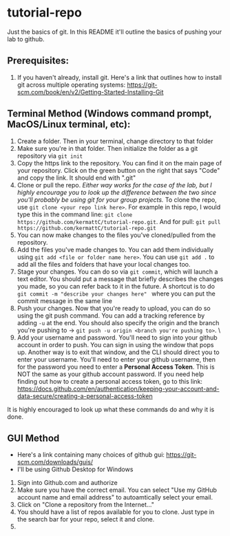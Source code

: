 # tutorial-repo
Just the basics of git. In this README it'll outline the basics of pushing your lab to github.

## Prerequisites:
1. If you haven't already, install git. Here's a link that outlines how to install git across multiple operating systems: https://git-scm.com/book/en/v2/Getting-Started-Installing-Git

## Terminal Method (Windows command prompt, MacOS/Linux terminal, etc):
1. Create a folder. Then in your terminal, change directory to that folder
2. Make sure you're in that folder. Then initialize the folder as a git repository via ```git init```
3. Copy the https link to the repository. You can find it on the main page of your repository. Click on the green button on the right that says "Code" and copy the link. It should end with ".git"
4. Clone or pull the repo. _Either way works for the case of the lab, but I highly encourage you to look up the difference between the two since you'll probably be using git for your group projects._ To clone the repo, use ```git clone <your repo link here>```. For example in this repo, I would type this in the command line: ``` git clone https://github.com/kermattC/tutorial-repo.git ```. And for pull: ```git pull https://github.com/kermattC/tutorial-repo.git```
5. You can now make changes to the files you've cloned/pulled from the repository.
6. Add the files you've made changes to. You can add them individually using ```git add <file or folder name here>```. You can use ```git add .``` to add all the files and folders that have your local changes too. 
7. Stage your changes. You can do so via ```git commit```, which will launch a text editor. You should put a message that briefly describes the changes you made, so you can refer back to it in the future. A shortcut is to do ```git commit -m "describe your changes here" ``` where you can put the commit message in the same line
8. Push your changes. Now that you're ready to upload, you can do so using the git push command. You can add a tracking reference by adding  ```-u``` at the end. You should also specify the origin and the branch you're pushing to -> ```git push -u origin <branch you're pushing to>```. \
9. Add your username and password. You'll need to sign into your github account in order to push. You can sign in using the window that pops up. Another way is to exit that window, and the CLI should direct you to enter your username. You'll need to enter your github username, then for the password you need to enter a **Personal Access Token**. This is NOT the same as your github account password. If you need help finding out how to create a personal access token, go to this link: https://docs.github.com/en/authentication/keeping-your-account-and-data-secure/creating-a-personal-access-token


It is highly encouraged to look up what these commands do and why it is done.

## GUI Method
- Here's a link containing many choices of github gui: https://git-scm.com/downloads/guis/
- I'll be using Github Desktop for Windows

1. Sign into Github.com and authorize
2. Make sure you have the correct email. You can select "Use my GitHub account name and email address" to autoamtically select your email.
3. Click on "Clone a repository from the Internet..."
4. You should have a list of repos available for you to clone. Just type in the search bar for your repo, select it and clone.
5. 

